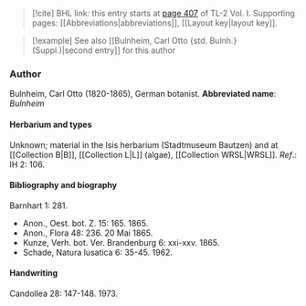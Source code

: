 > [!cite] BHL link: this entry starts at [page 407](https://www.biodiversitylibrary.org/page/33120538) of TL-2 Vol. I.
> Supporting pages: [[Abbreviations|abbreviations]], [[Layout key|layout key]].

> [!example] See also [[Bulnheim, Carl Otto {std. Bulnh.} (Suppl.)|second entry]] for this author

### Author

Bulnheim, Carl Otto (1820-1865), German botanist. 
**Abbreviated name**: *Bulnheim*

#### Herbarium and types

Unknown; material in the Isis herbarium (Stadtmuseum Bautzen) and at [[Collection B|B]], [[Collection L|L]] (algae), [[Collection WRSL|WRSL]].
*Ref*.: IH 2: 106.

#### Bibliography and biography

Barnhart 1: 281.
- Anon., Oest. bot. Z. 15: 165. 1865.
- Anon., Flora 48: 236. 20 Mai 1865.
- Kunze, Verh. bot. Ver. Brandenburg 6: xxi-xxv. 1865.
- Schade, Natura lusatica 6: 35-45. 1962.

#### Handwriting

Candollea 28: 147-148. 1973.

